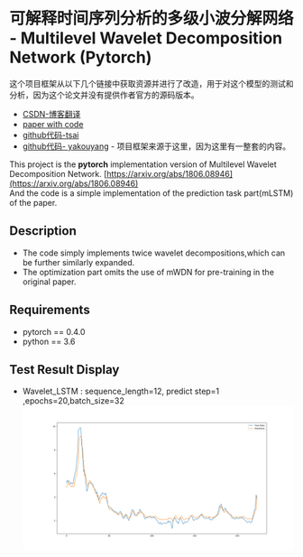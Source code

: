 # 可解释时间序列分析的多级小波分解网络 - Multilevel Wavelet Decomposition Network (Pytorch)

这个项目框架从以下几个链接中获取资源并进行了改造，用于对这个模型的测试和分析，因为这个论文并没有提供作者官方的源码版本。

- [CSDN-博客翻译](https://blog.csdn.net/qq_33431368/article/details/130716694?spm=1001.2014.3001.5501)
- [paper with code](https://paperswithcode.com/paper/multilevel-wavelet-decomposition-network-for)
- [github代码-tsai](https://github.com/timeseriesAI/tsai/blob/main/tsai/models/mWDN.py)
- [github代码- yakouyang](https://github.com/yakouyang/Multilevel_Wavelet_Decomposition_Network_Pytorch) - 项目框架来源于这里，因为这里有一整套的内容。

This project is the **pytorch** implementation version of Multilevel Wavelet Decomposition Network. 
[https://arxiv.org/abs/1806.08946](https://arxiv.org/abs/1806.08946)    
And the code is a simple implementation of the prediction task part(mLSTM) of the paper.

## Description

- The code simply implements twice wavelet decompositions,which can be further similarly expanded.
- The optimization part omits the use of mWDN for pre-training in the original paper.

## Requirements
- pytorch == 0.4.0
- python == 3.6

## Test Result Display
- Wavelet_LSTM : sequence_length=12, predict step=1 ,epochs=20,batch_size=32    
![Wavelet_LSTM](./model/display.png)
